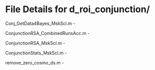 # File Details for d_roi_conjunction/

Conj_GetData4Bayes_MskScl.m - 

ConjunctionRSA_CombinedRunsAcc.m - 

ConjunctionRSA_MskScl.m - 

ConjunctionStats_MskScl.m - 

remove_zero_cosmo_ds.m - 


